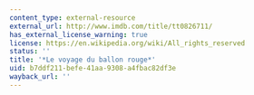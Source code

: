 ```yaml
---
content_type: external-resource
external_url: http://www.imdb.com/title/tt0826711/
has_external_license_warning: true
license: https://en.wikipedia.org/wiki/All_rights_reserved
status: ''
title: '*Le voyage du ballon rouge*'
uid: b7ddf211-befe-41aa-9308-a4fbac82df3e
wayback_url: ''
---
```

